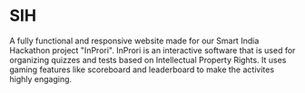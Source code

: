 # SIH
A fully functional and responsive website made for our Smart India Hackathon project "InProri".
InProri is an interactive software that is used for organizing quizzes and tests based on Intellectual Property Rights. It uses gaming features like scoreboard and leaderboard to make the activites highly engaging.

